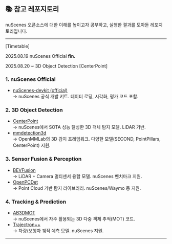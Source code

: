 ## 📚 참고 레포지토리

nuScenes 오픈소스에 대한 이해를 높이고자 공부하고, 실행한 결과를 모아둔 레포지토리입니다.

---
[Timetable]

2025.08.19 nuScenes Official **fin.**

2025.08.20 ~ 3D Object Detection [CenterPoint]  

### 1. nuScenes Official
- [nuScenes-devkit (official)](https://github.com/nutonomy/nuscenes-devkit)  
  → nuScenes 공식 개발 키트. 데이터 로딩, 시각화, 평가 코드 포함.

### 2. 3D Object Detection
- [CenterPoint](https://github.com/tianweiy/CenterPoint)  
  → nuScenes에서 SOTA 성능 달성한 3D 객체 탐지 모델. LiDAR 기반.  
- [mmdetection3d](https://github.com/open-mmlab/mmdetection3d)  
  → OpenMMLab의 3D 감지 프레임워크. 다양한 모델(SECOND, PointPillars, CenterPoint) 지원.

### 3. Sensor Fusion & Perception
- [BEVFusion](https://github.com/mit-han-lab/bevfusion)  
  → LiDAR + Camera 멀티센서 융합 모델. nuScenes 벤치마크 지원.  
- [OpenPCDet](https://github.com/open-mmlab/OpenPCDet)  
  → Point Cloud 기반 탐지 라이브러리. nuScenes/Waymo 등 지원.

### 4. Tracking & Prediction
- [AB3DMOT](https://github.com/xinshuoweng/AB3DMOT)  
  → nuScenes에서 자주 활용되는 3D 다중 객체 추적(MOT) 코드.  
- [Trajectron++](https://github.com/StanfordASL/Trajectron-plus-plus)  
  → 차량/보행자 궤적 예측 모델. nuScenes 지원.

---

